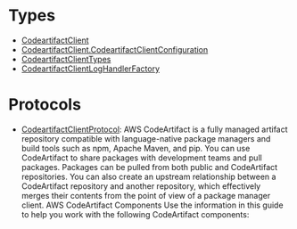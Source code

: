 # Types

  - [CodeartifactClient](/aws-sdk-swift/reference/0.x/AWSCodeartifact/CodeartifactClient)
  - [CodeartifactClient.CodeartifactClientConfiguration](/aws-sdk-swift/reference/0.x/AWSCodeartifact/CodeartifactClient_CodeartifactClientConfiguration)
  - [CodeartifactClientTypes](/aws-sdk-swift/reference/0.x/AWSCodeartifact/CodeartifactClientTypes)
  - [CodeartifactClientLogHandlerFactory](/aws-sdk-swift/reference/0.x/AWSCodeartifact/CodeartifactClientLogHandlerFactory)

# Protocols

  - [CodeartifactClientProtocol](/aws-sdk-swift/reference/0.x/AWSCodeartifact/CodeartifactClientProtocol):
    AWS CodeArtifact is a fully managed artifact repository compatible with language-native package managers and build tools such as npm, Apache Maven, and pip. You can use CodeArtifact to share packages with development teams and pull packages. Packages can be pulled from both public and CodeArtifact repositories. You can also create an upstream relationship between a CodeArtifact repository and another repository, which effectively merges their contents from the point of view of a package manager client. AWS CodeArtifact Components Use the information in this guide to help you work with the following CodeArtifact components:
